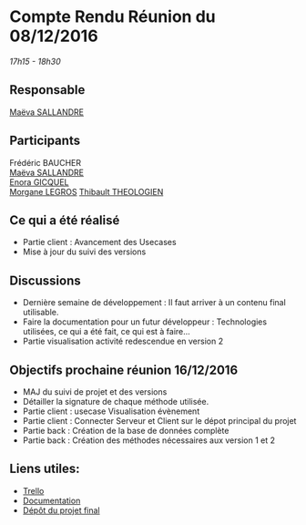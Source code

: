 # Compte Rendu Réunion du 08/12/2016
*17h15 - 18h30*

## Responsable
[Maëva SALLANDRE](https://github.com/Lueva)

## Participants
Frédéric BAUCHER  
[Maëva SALLANDRE](https://github.com/Lueva)  
[Enora GICQUEL](https://github.com/Kahmeset)  
[Morgane LEGROS](https://github.com/morgane1806)
[Thibault THEOLOGIEN](https://github.com/MacBootglass)

## Ce qui a été réalisé
* Partie client : Avancement des Usecases
* Mise à jour du suivi des versions
 
## Discussions
* Dernière semaine de développement : Il faut arriver à un contenu final utilisable.
* Faire la documentation pour un futur développeur : Technologies utilisées, ce qui a été fait, ce qui est à faire...
* Partie visualisation activité redescendue en version 2

## Objectifs prochaine réunion 16/12/2016
* MAJ du suivi de projet et des versions
* Détailler la signature de chaque méthode utilisée.
* Partie client : usecase Visualisation évènement
* Partie client : Connecter Serveur et Client sur le dépot principal du projet
* Partie back : Création de la base de données complète
* Partie back : Création des méthodes nécessaires aux version 1 et 2

## Liens utiles:
* [Trello](https://trello.com/b/5UbSuHw2/asi-j-m-ennuie)
* [Documentation](https://github.com/ASIJmEnnuie/documentation-rapports)
* [Dépôt du projet final](https://github.com/ASIJmEnnuie/evasion)

